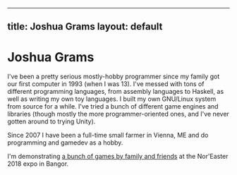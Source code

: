 -----
title: Joshua Grams
layout: default
-----

# Joshua Grams

I've been a pretty serious mostly-hobby programmer since my family got
our first computer in 1993 (when I was 13). I've messed with tons of
different programming languages, from assembly languages to Haskell, as
well as writing my own toy languages.  I built my own GNU/Linux system
from source for a while.  I've tried a bunch of different game engines
and libraries (though mostly the more programmer-oriented ones, and I've
never gotten around to trying Unity).

Since 2007 I have been a full-time small farmer in Vienna, ME and do
programming and gamedev as a hobby.

I'm demonstrating [a bunch of games by family and
friends](./noreaster-2018.html) at the Nor'Easter 2018 expo in Bangor.
